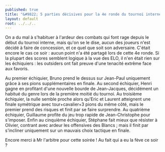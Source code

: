 ```yaml
---
published: true
title: "&#9822; 5 parties décisives pour la 4e ronde du tournoi interne !"
layout: default
root: ../../..
---
```


On a du mal à s'habituer à l'ardeur des combats qui font rage depuis le début du tournoi interne, mais qu'on se le dise, aucun des joueurs n'est décidé à faire de concession, et ce quel que soit son adversaire. C'était encore le cas ce soir : aucun point n'a été partagé lors de cette 4e ronde. Si la plupart des scores semblent logique à la vue des ELO, il n'en était rien sur les échiquiers : les outsiders ont fait preuve d'une tenacité extrême face aux favoris.

Au premier échiquier, Bruno prend le dessus sur Jean-Paul uniquement grâce à ses pions supplémentaires en finale. Au second échiquier, Henri gagne en profitant d'une nouvelle bourde de Jean-Jacques, décidément un habitué du genre lors de la première moitié du tournoi. Au troisième échiquier, la nulle semble proche alors qu'Eric et Laurent atteignent une finale symétrique avec tour+cavalier+3 pions du même côté, mais le premier prend des risques et finit par se faire surprendre. Au quatrième échiquier, Guillaume profite du jeu trop rapide de Jean-Christophe pour s'imposer. Enfin au cinquième échiquier, Stéphane fait mieux que résister à Olivier, contrant avec ardeur les offensives des Blancs ; mais il finit par s'incliner uniquement  sur un mauvais choix tactique en finale.

Encore merci à Mr l'arbitre pour cette soirée ! Au fait qui a eu la fève ce soir ?
